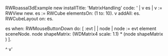 RWRoassal3dExample new installTitle: 'MatrixHandling' 
		code:
		'
| v es |
v := RWView new.
es := RWCube elementsOn: (1 to: 10).
v addAll: es.
RWCubeLayout on: es.

es when: RWMouseButtonDown do: [ :evt |
        | node |
        node := evt element sceneNode.
          node shapeMatrix: (WDMatrix4 scale: 1.1) * (node shapeMatrix )
         ].

^	 v'
	